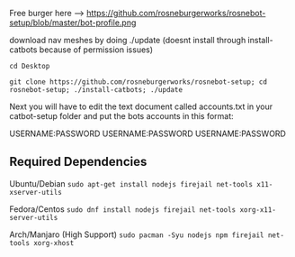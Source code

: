 Free burger here --> https://github.com/rosneburgerworks/rosnebot-setup/blob/master/bot-profile.png

download nav meshes by doing ./update (doesnt install through install-catbots because of permission issues)

    cd Desktop
    
    git clone https://github.com/rosneburgerworks/rosnebot-setup; cd rosnebot-setup; ./install-catbots; ./update
    
Next you will have to edit the text document called accounts.txt in your catbot-setup folder and put the bots accounts in this format:

USERNAME:PASSWORD
USERNAME:PASSWORD
USERNAME:PASSWORD

## Required Dependencies
Ubuntu/Debian
`sudo apt-get install nodejs firejail net-tools x11-xserver-utils`

Fedora/Centos
`sudo dnf install nodejs firejail net-tools xorg-x11-server-utils`

Arch/Manjaro (High Support)
`sudo pacman -Syu nodejs npm firejail net-tools xorg-xhost`

